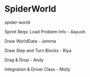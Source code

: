 # SpiderWorld
spider-world

Sprint Reqs:
Load Problem Info - Aayush 

Draw WorldData        - Jemma

Draw Step and Turn Blocks  - Riya

Drag & Drop       - Andy

Integration & Driver Class      - Molly
